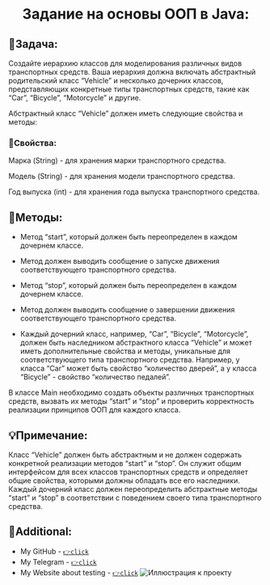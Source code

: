 <h1 align="center"> Задание на основы ООП в Java: </h1>


## 🚀Задача:
Создайте иерархию классов для моделирования различных видов транспортных средств. Ваша иерархия должна включать абстрактный родительский класс “Vehicle” и несколько дочерних классов, представляющих конкретные типы транспортных средств, такие как “Car”, “Bicycle”, “Motorcycle” и другие.

Абстрактный класс “Vehicle” должен иметь следующие свойства и методы:
### 💬Свойства:

Марка (String) - для хранения марки транспортного средства.

Модель (String) - для хранения модели транспортного средства.

Год выпуска (int) - для хранения года выпуска транспортного средства.

## 📢Методы:

- Метод “start”, который должен быть переопределен в каждом дочернем классе. 

- Метод должен выводить сообщение о запуске движения соответствующего транспортного средства.
- Метод “stop”, который должен быть переопределен в каждом дочернем классе. 
- Метод должен выводить сообщение о завершении движения соответствующего транспортного средства.
- Каждый дочерний класс, например, “Car”, “Bicycle”, “Motorcycle”, должен быть наследником абстрактного класса “Vehicle” и может иметь дополнительные свойства и методы, уникальные для соответствующего типа транспортного средства. Например, у класса “Car” может быть свойство “количество дверей”, а у класса “Bicycle” - свойство “количество педалей”.

В классе Main необходимо создать объекты различных транспортных средств, вызвать их методы “start” и “stop” и проверить корректность реализации принципов ООП для каждого класса.

## 💡Примечание:

Класс “Vehicle” должен быть абстрактным и не должен содержать конкретной реализации методов “start” и “stop”. Он служит общим интерфейсом для всех классов транспортных средств и определяет общие свойства, которыми должны обладать все его наследники. Каждый дочерний класс должен переопределить абстрактные методы “start” и “stop” в соответствии с поведением своего типа транспортного средства.


## 🔗Additional:

- My GitHub - [`👉click`](https://github.com/nick8787)
- Мy Telegram - [`👉click`](https://t.me/nick8787)
- Мy Website about testing - [`👉click`](https://www.testing87.online/)
  ![Иллюстрация к проекту](https://www.testing87.online/img/graphics/about/testing87logohome.jpeg)
